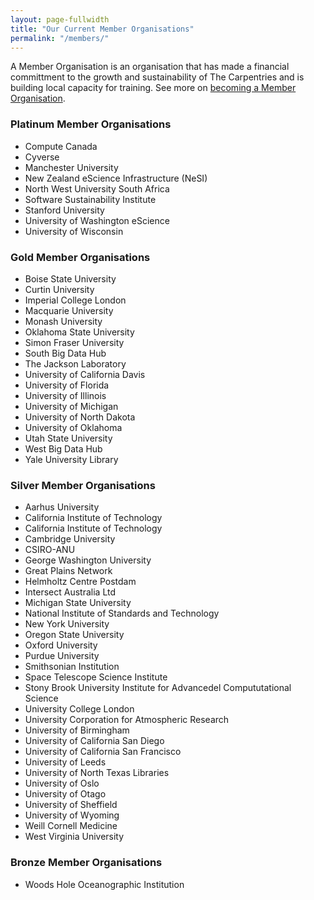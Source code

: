 ```yaml
---
layout: page-fullwidth
title: "Our Current Member Organisations"
permalink: "/members/"
---
```


A Member Organisation is an organisation that has made a financial committment to
the growth and sustainability of The Carpentries and is building local capacity for training. See more on [becoming a Member Organisation](../membership/).

### Platinum Member Organisations

- Compute Canada
- Cyverse
- Manchester University
- New Zealand eScience Infrastructure (NeSI)
- North West University South Africa
- Software Sustainability Institute
- Stanford University
- University of Washington eScience
- University of Wisconsin

### Gold Member Organisations

- Boise State University
- Curtin University
- Imperial College London
- Macquarie University
- Monash University
- Oklahoma State University
- Simon Fraser University
- South Big Data Hub
- The Jackson Laboratory
- University of California Davis
- University of Florida
- University of Illinois
- University of Michigan
- University of North Dakota
- University of Oklahoma
- Utah State University
- West Big Data Hub
- Yale University Library

### Silver Member Organisations

- Aarhus University
- California Institute of Technology
- California Institute of Technology
- Cambridge University
- CSIRO-ANU
- George Washington University
- Great Plains Network
- Helmholtz Centre Postdam
- Intersect Australia Ltd
- Michigan State University
- National Institute of Standards and Technology
- New York University
- Oregon State University
- Oxford University
- Purdue University
- Smithsonian Institution
- Space Telescope Science Institute
- Stony Brook University Institute for Advancedel Compututational Science
- University College London
- University Corporation for Atmospheric Research
- University of Birmingham
- University of California San Diego
- University of California San Francisco
- University of Leeds
- University of North Texas Libraries
- University of Oslo
- University of Otago
- University of Sheffield
- University of Wyoming
- Weill Cornell Medicine
- West Virginia University

 ### Bronze Member Organisations  
 
 - Woods Hole Oceanographic Institution
